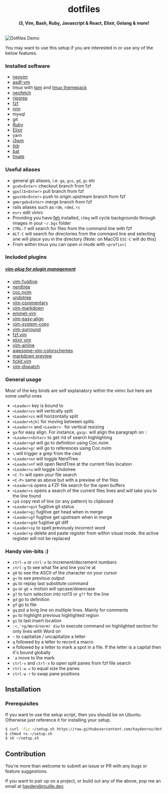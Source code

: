 <div align="center">
        <h1>dotfiles</h1>
        <strong>i3, Vim, Bash, Ruby, Javascript & React, Elixir, Golang & more!</strong>
</div>
<br>

![Dotfiles Demo](https://i.imgur.com/muOQBBa.png)

You may want to use this setup if you are interested in or use any of the below features.

### Installed software
- [neovim](https://neovim.io/)
- [asdf-vm](https://github.com/asdf-vm/asdf)
- tmux with [tpm](https://github.com/tmux-plugins/tpm) and [tmux themepack](https://github.com/jimeh/tmux-themepack)
- [neofetch](https://github.com/dylanaraps/neofetch)
- [ripgrep](https://github.com/BurntSushi/ripgrep)
- [fzf](https://github.com/junegunn/fzf)
- [nnn](https://github.com/jarun/nnn)
- mysql
- git
- [Ruby](https://github.com/ruby/ruby)
- [Elixir](https://elixir-lang.org/)
- yarn
- [i3wm](https://github.com/i3/i3)
- [tldr](https://tldr.sh)
- [bat](https://github.com/sharkdp/bat)
- [tmate](https://tmate.io/)

### Useful aliases
- general git aliases, i.e. `ga`, `gco`, `gd`, `gc` etc
- `gcob<Enter>` checkout branch from fzf
- `gpullb<Enter>` pull branch from fzf
- `gpushb<Enter>` push to origin upstream branch from fzf
- `gmergeb<Enter>` merge branch from fzf
- rails aliases such as `rdm`, `rdmd`, `rc`
- `evrc` edit vimrc
- Providing you have [feh](https://github.com/derf/feh) installed, `chbg` will cycle backgrounds through images in your `~/.bgs` folder
- `CTRL-T` will search for files from the command line with fzf
- `ALT-C` will search for directories from the command line and selecting one will place you in the directory [Note: on MacOS `ESC-C` will do this]
- From within tmux you can open vi mode with `<prefix>[`

### Included plugins
##### [vim-plug for plugin management](https://github.com/junegunn/vim-plug)
- [vim-fugitive](https://github.com/tpope/vim-fugitive)
- [nerdtree](https://github.com/preservim/nerdtree)
- [coc.nvim ](https://github.com/neoclide/coc.nvim)
- [undotree](https://github.com/mbbill/undotree)
- [vim-commentary](https://github.com/tpope/vim-commentary)
- [vim-markdown](https://github.com/plasticboy/vim-markdown)
- [emmet-vim](https://github.com/mattn/emmet-vim)
- [vim-easy-align](https://github.com/junegunn/vim-easy-align)
- [vim-system-copy](https://github.com/christoomey/vim-system-copy)
- [vim-surround](https://github.com/tpope/vim-surround)
- [fzf.vim](https://github.com/junegunn/fzf.vim)
- [elixir vim](https://github.com/elixir-editors/vim-elixir)
- [vim-airline](https://github.com/vim-airline/vim-airline)
- [awesome-vim-colorschemes](https://github.com/rafi/awesome-vim-colorschemes)
- [markdown preview](https://github.com/iamcco/markdown-preview.nvim)
- [tickit.vim](https://github.com/haydenrou/tickit.vim)
- [vim-dispatch](https://github.com/tpope/vim-dispatch)

### General usage
Most of the key binds are self explanatory within the vimrc but here are some useful ones
- `<Leader>` key is bound to ` `
- `<Leader>vs` will vertically split
- `<Leader>zs` will horizontally split
- `<Leader>hjkl` for moving between splits
- `<Leader>+` and `<Leader>-` for vertical resizing
- `ga` for easy align. For instance, `gaip:` will align the paragraph on `:`
- `<Leader><Enter>` to get rid of search highlighting
- `<Leader>gd` will go to definition using Coc.nvim
- `<Leader>gr` will go to references using Coc.nvim
- `\` will trigger a grep from the cwd
- `<Leader>nn` will toggle NerdTree
- `<Leader>nf` will open NerdTree at the current files location
- `<Leader>u` will toggle Undotree
- `<C-T>` will open your file search
- `<C-P>` same as above but with a preview of the files
- `<Leader>b` opens a FZF file search for the open buffers
- `<Leader>s` opens a search of the current files lines and will take you to the line found
- `cp$` copy rest of line (or any pattern) to clipboard
- `<Leader>gst` fugitive git status
- `<Leader>gj` fugitive get head when in merge
- `<Leader>gf` fugitive get upstream when in merge
- `<Leader>gdd` fugitive git diff
- `<Leader>sp` to spell previously incorrect word
- `<Leader>p` delete and paste register from within visual mode. the active register will not be replaced

### Handy vim-bits :)
- `ctrl-a` or `ctrl-x` to increment/decrement numbers
- `ctrl-g` to see what file and line you're at
- `g8` to see the ASCII of the character on your cursor
- `g<` to see previous output
- `g&` to replay last substitute command
- `gu` or `gU` + motion will upcase/downcase
- `g?` to turn selection into rot13 or `g??` for the line
- `gd` go to definition
- `gf` go to file
- `gq` put a long line on multiple lines. Mainly for comments
- `gv` to highlight previous highlighted region
- `gi` to last insert location
- `:<,'>g/Word/norm! diw` to execute command on highlighted section for only lines with Word on
- `~` to capitalize / uncapitalize a letter
- `q` followed by a letter to record a macro
- `m` followed by a letter to mark a spot in a file. If the letter is a capital then it's bound globally
- `` `a `` move to the mark
- `ctrl-v` and `ctrl-x` to open split panes from fzf file search
- `ctrl-w =` to equal size the panes
- `ctrl-w r` to swap pane positions

## Installation
### Prerequisites
If you want to use the setup script, then you should be on Ubuntu. Otherwise just reference it for installing your setup.

```sh
$ curl -fLo ~/setup.sh https://raw.githubusercontent.com/haydenrou/dotfiles/master/setup.sh
$ chmod +x ~/setup.sh
$ sh ~/setup.sh
```

## Contribution
You're more than welcome to submit an issue or PR with any bugs or feature suggestions.

If you want to pair up on a project, or build out any of the above, pop me an email at <hayden@rouille.dev>.
